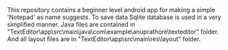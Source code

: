 This repository contains a beginner level android app for making a simple 'Notepad' as name suggests.
To save data Sqlite database is used in a very simplified manner.
Java files are contained in "TextEditor\app\src\main\java\com\example\anuprathore\texteditor" folder.
And all layout files are in "TextEditor\app\src\main\res\layout" folder.
